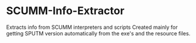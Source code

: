# SCUMM-Info-Extractor
Extracts info from SCUMM interpreters and scripts
Created mainly for getting SPUTM version automatically from the exe's and the resource files.
